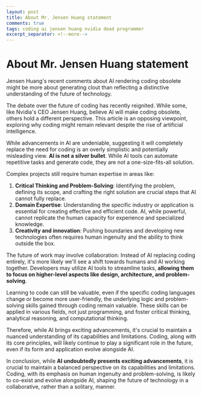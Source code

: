 ```yaml
---
layout: post
title: About Mr. Jensen Huang statement
comments: true
tags: coding ai jensen huang nvidia dead programmer
excerpt_separator: <!--more-->
---
```



# About Mr. Jensen Huang statement

Jensen Huang's recent comments about AI rendering coding obsolete might be more about generating clout than reflecting a distinctive understanding of the future of technology.

The debate over the future of coding has recently reignited. While some, like Nvidia's CEO Jensen Huang, believe AI will make coding obsolete, others hold a different perspective. This article is an opposing viewpoint, exploring why coding might remain relevant despite the rise of artificial intelligence.

While advancements in AI are undeniable, suggesting it will completely replace the need for coding is an overly simplistic and potentially misleading view.
**AI is not a silver bullet**. While AI tools can automate repetitive tasks and generate code, they are not a one-size-fits-all solution.

Complex projects still require human expertise in areas like:
1. **Critical Thinking and Problem-Solving**: Identifying the problem, defining its scope, and crafting the right solution are crucial steps that AI cannot fully replace. 
2. **Domain Expertise**: Understanding the specific industry or application is essential for creating effective and efficient code. AI, while powerful, cannot replicate the human capacity for experience and specialized knowledge.
3. **Creativity and innovation**: Pushing boundaries and developing new technologies often requires human ingenuity and the ability to think outside the box.


The future of work may involve collaboration: Instead of AI replacing coding entirely, it's more likely we'll see a shift towards humans and AI working together. Developers may utilize AI tools to streamline tasks, **allowing them to focus on higher-level aspects like design, architecture, and problem-solving**.

Learning to code can still be valuable, even if the specific coding languages change or become more user-friendly, the underlying logic and problem-solving skills gained through coding remain valuable. These skills can be applied in various fields, not just programming, and foster critical thinking, analytical reasoning, and computational thinking.

Therefore, while AI brings exciting advancements, it's crucial to maintain a nuanced understanding of its capabilities and limitations. Coding, along with its core principles, will likely continue to play a significant role in the future, even if its form and application evolve alongside AI.

In conclusion, while **AI undoubtedly presents exciting advancements**, it is crucial to maintain a balanced perspective on its capabilities and limitations. Coding, with its emphasis on human ingenuity and problem-solving, is likely to co-exist and evolve alongside AI, shaping the future of technology in a collaborative, rather than a solitary, manner.